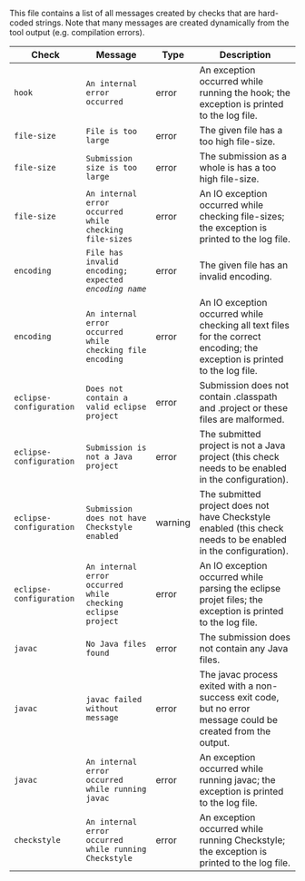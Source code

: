 This file contains a list of all messages created by checks that are hard-coded strings.
Note that many messages are created dynamically from the tool output (e.g. compilation errors).

<table>
	<thead>
		<tr>
			<th>Check</th>
			<th>Message</th>
			<th>Type</th>
			<th>Description</th>
		</tr>
	</thead>
	<tbody>
		<tr>
			<td><code>hook</code></td>
			<td><code>An internal error occurred</code></td>
			<td>error</td>
			<td>An exception occurred while running the hook; the exception is printed to the log file.</td>
		</tr>
		<tr>
			<td><code>file-size</code></td>
			<td><code>File is too large</code></td>
			<td>error</td>
			<td>The given file has a too high file-size.</td>
		</tr>
		<tr>
			<td><code>file-size</code></td>
			<td><code>Submission size is too large</code></td>
			<td>error</td>
			<td>The submission as a whole is has a too high file-size.</td>
		</tr>
		<tr>
			<td><code>file-size</code></td>
			<td><code>An internal error occurred while checking file-sizes</code></td>
			<td>error</td>
			<td>An IO exception occurred while checking file-sizes; the exception is printed to the log file.</td>
		</tr>
		<tr>
			<td><code>encoding</code></td>
			<td><code>File has invalid encoding; expected <i>encoding name</i></code></td>
			<td>error</td>
			<td>The given file has an invalid encoding.</td>
		</tr>
		<tr>
			<td><code>encoding</code></td>
			<td><code>An internal error occurred while checking file encoding</code></td>
			<td>error</td>
			<td>An IO exception occurred while checking all text files for the correct encoding; the exception is printed to the log file.</td>
		</tr>
		<tr>
			<td><code>eclipse-configuration</code></td>
			<td><code>Does not contain a valid eclipse project</code></td>
			<td>error</td>
			<td>Submission does not contain .classpath and .project or these files are malformed.</td>
		</tr>
		<tr>
			<td><code>eclipse-configuration</code></td>
			<td><code>Submission is not a Java project</code></td>
			<td>error</td>
			<td>The submitted project is not a Java project (this check needs to be enabled in the configuration).</td>
		</tr>
		<tr>
			<td><code>eclipse-configuration</code></td>
			<td><code>Submission does not have Checkstyle enabled</code></td>
			<td>warning</td>
			<td>The submitted project does not have Checkstyle enabled (this check needs to be enabled in the configuration).</td>
		</tr>
		<tr>
			<td><code>eclipse-configuration</code></td>
			<td><code>An internal error occurred while checking eclipse project</code></td>
			<td>error</td>
			<td>An IO exception occurred while parsing the eclipse projet files; the exception is printed to the log file.</td>
		</tr>
		<tr>
			<td><code>javac</code></td>
			<td><code>No Java files found</code></td>
			<td>error</td>
			<td>The submission does not contain any Java files.</td>
		</tr>
		<tr>
			<td><code>javac</code></td>
			<td><code>javac failed without message</code></td>
			<td>error</td>
			<td>The javac process exited with a non-success exit code, but no error message could be created from the output.</td>
		</tr>
		<tr>
			<td><code>javac</code></td>
			<td><code>An internal error occurred while running javac</code></td>
			<td>error</td>
			<td>An exception occurred while running javac; the exception is printed to the log file.</td>
		</tr>
		<tr>
			<td><code>checkstyle</code></td>
			<td><code>An internal error occurred while running Checkstyle</code></td>
			<td>error</td>
			<td>An exception occurred while running Checkstyle; the exception is printed to the log file.</td>
		</tr>
	</tbody>
</table>
